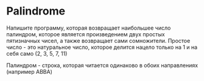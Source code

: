 # Palindrome

Напишите программу, которая возвращает наибольшее число палиндром, которое является произведением двух простых пятизначных чисел, а также возвращает сами сомножители.
Простое число - это натуральное число, которое делится нацело только на 1 и на себя само (2, 3, 5, 7, 11)

Палиндром - строка, которая читается одинаково в обоих направлениях (например ABBA)
